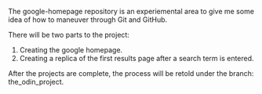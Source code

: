 The google-homepage repository is an experiemental area to give me some idea of how to maneuver through Git and GitHub. 

There will be two parts to the project:
  1. Creating the google homepage.
  2. Creating a replica of the first results page after a search term is entered. 

After the projects are complete, the process will be retold under the branch: the_odin_project. 
